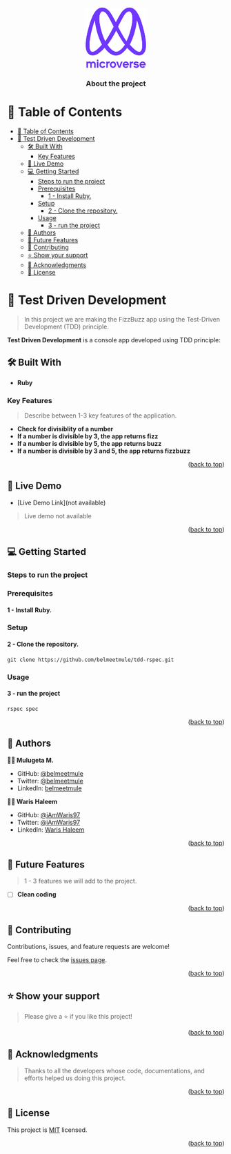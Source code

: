 <a name="readme-top"></a>

<div align="center">

  <img src="murple_logo.png" alt="logo" width="140"  height="auto" />
  <br/>

  <h3><b>About the project</b></h3>

</div>

# 📗 Table of Contents

- [📗 Table of Contents](#-table-of-contents)
- [📖 Test Driven Development ](#-test-driven-development-)
  - [🛠 Built With ](#-built-with-)
    - [Key Features ](#key-features-)
  - [🚀 Live Demo ](#-live-demo-)
  - [💻 Getting Started ](#-getting-started-)
    - [Steps to run the project](#steps-to-run-the-project)
    - [Prerequisites](#prerequisites)
      - [1 - Install Ruby.](#1---install-ruby)
    - [Setup](#setup)
      - [2 - Clone the repository.](#2---clone-the-repository)
    - [Usage](#usage)
      - [3 - run the project](#3---run-the-project)
  - [👤 Authors ](#-authors-)
  - [🔭 Future Features ](#-future-features-)
  - [🤝 Contributing ](#-contributing-)
  - [⭐️ Show your support ](#️-show-your-support-)
  - [🙏 Acknowledgments ](#-acknowledgments-)
  - [📝 License ](#-license-)

<!-- PROJECT DESCRIPTION -->

# 📖 Test Driven Development <a name="about-project"></a>

> In this project we are making the FizzBuzz app using the Test-Driven Development (TDD) principle.

**Test Driven Development** is a console app developed using TDD principle:

## 🛠 Built With <a name="built-with"></a>

- **Ruby**

<!-- Features -->

### Key Features <a name="key-features"></a>

> Describe between 1-3 key features of the application.

- **Check for divisiblity of a number**
- **If a number is divisible by 3, the app returns fizz**
- **If a number is divisible by 5, the app returns buzz**
- **If a number is divisible by 3 and 5, the app returns fizzbuzz**

<p align="right">(<a href="#readme-top">back to top</a>)</p>

<!-- LIVE DEMO -->

## 🚀 Live Demo <a name="live-demo"></a>

- [Live Demo Link](not available)
> Live demo not available

<p align="right">(<a href="#readme-top">back to top</a>)</p>

<!-- GETTING STARTED -->

## 💻 Getting Started <a name="getting-started"></a>

### Steps to run the project

### Prerequisites

#### 1 - Install Ruby.

### Setup

#### 2 - Clone the repository.
```
git clone https://github.com/belmeetmule/tdd-rspec.git
```

### Usage

#### 3 - run the project
```
rspec spec
```

<p align="right">(<a href="#readme-top">back to top</a>)</p>

<!-- AUTHORS -->

## 👤 Authors <a name="authors"></a>

**👨‍💻 Mulugeta M.**

- GitHub: [@belmeetmule](https://github.com/belmeetmule)
- Twitter: [@belmeetmule](https://twitter.com/belmeetmule)
- LinkedIn: [belmeetmule](https://linkedin.com/in/belmeetmule)

**👨‍💻 Waris Haleem**

- GitHub: [@iAmWaris97](https://github.com/iAmWaris97)
- Twitter: [@iAmWaris97](https://twitter.com/iAmWaris97)
- LinkedIn: [Waris Haleem](https://www.linkedin.com/in/waris-haleem/)

<p align="right">(<a href="#readme-top">back to top</a>)</p>

<!-- FUTURE FEATURES -->

## 🔭 Future Features <a name="future-features"></a>

> 1 - 3 features we will add to the project.

- [ ] **Clean coding**

<p align="right">(<a href="#readme-top">back to top</a>)</p>

<!-- CONTRIBUTING -->

## 🤝 Contributing <a name="contributing"></a>

Contributions, issues, and feature requests are welcome!

Feel free to check the [issues page](../../issues/).

<p align="right">(<a href="#readme-top">back to top</a>)</p>

<!-- SUPPORT -->

## ⭐️ Show your support <a name="support"></a>

> Please give a ⭐️ if you like this project!

<p align="right">(<a href="#readme-top">back to top</a>)</p>

<!-- ACKNOWLEDGEMENTS -->

## 🙏 Acknowledgments <a name="acknowledgements"></a>

> Thanks to all the developers whose code, documentations, and efforts helped us doing this project.

<p align="right">(<a href="#readme-top">back to top</a>)</p>

<!-- LICENSE -->

## 📝 License <a name="license"></a>

This project is [MIT](./MIT.md) licensed.

<p align="right">(<a href="#readme-top">back to top</a>)</p>
